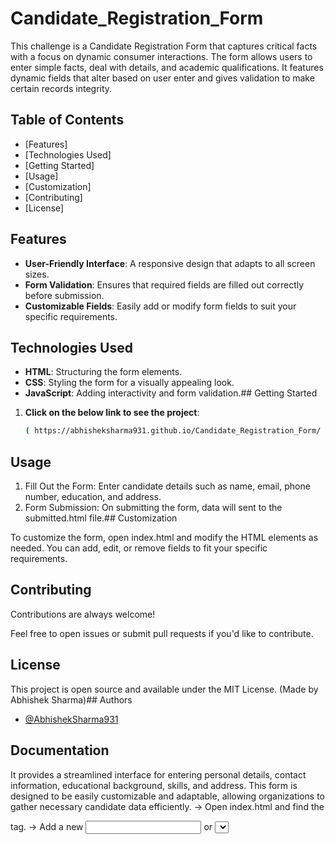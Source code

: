 # Candidate_Registration_Form


This challenge is a Candidate Registration Form that captures critical facts with a focus on dynamic consumer interactions. The form allows users to enter simple facts, deal with details, and academic qualifications. It features dynamic fields that alter based on user enter and gives validation to make certain records integrity.

## Table of Contents

- [Features]
- [Technologies Used]
- [Getting Started]
- [Usage]
- [Customization]
- [Contributing]
- [License]
## Features

- **User-Friendly Interface**: A responsive design that adapts to all screen sizes.
- **Form Validation**: Ensures that required fields are filled out correctly before submission.
- **Customizable Fields**: Easily add or modify form fields to suit your specific requirements.
## Technologies Used

- **HTML**: Structuring the form elements.
- **CSS**: Styling the form for a visually appealing look.
- **JavaScript**: Adding interactivity and form validation.## Getting Started

1. **Click on the below link to see the project**:
   ```bash
   ( https://abhisheksharma931.github.io/Candidate_Registration_Form/ )
## Usage

1. Fill Out the Form: Enter candidate details such as name, email, phone number, education, and address.
2. Form Submission: On submitting the form, data will  sent to the submitted.html file.## Customization

To customize the form, open index.html and modify the HTML elements as needed. You can add, edit, or remove fields to fit your specific requirements.

## Contributing

Contributions are always welcome!

Feel free to open issues or submit pull requests if you'd like to contribute.


## License

This project is open source and available under the MIT License. (Made by Abhishek Sharma)## Authors

- [@AbhishekSharma931](https://github.com/AbhishekSharma931)
## Documentation

It provides a streamlined interface for entering personal details, contact information, educational background, skills, and address. This form is designed to be easily customizable and adaptable, allowing organizations to gather necessary candidate data efficiently.
-> Open index.html and find the <form> tag.
-> Add a new <input> or <select> field with appropriate name and id attributes.
-> Update the CSS if required to maintain a consistent design.
-> If using JavaScript for validation, update the validateForm() function to include the new field.

## Prerequisites
  -> For Local Deployment
     Web Browser: Chrome, Firefox, Safari, etc.


## FAQ

#### 1. What data does the Candidate Registration Form gather?
ANS- The shape collects essential candidate facts, which includes personal info (call, touch facts), educational history, paintings revel in, competencies, and any additional facts applicable to the location.

#### 2. Can I upload or cast off fields from the shape?
ANS- Yes, the form is fully customizable. You can upload, eliminate, or rename fields by way of editing the index.Html record. Additionally, any styling adjustments may be made in the style.Css report.

#### 3. Is the shape responsive?
ANS- Yes, the form is designed to be completely responsive and adjusts to diverse screen sizes, ensuring compatibility with cellular, pill, and desktop devices.

#### 4. How is statistics validation treated inside the form?
ANS- The shape includes client-aspect validation the use of JavaScript to ensure fields are effectively filled out. For example, required fields are checked, email addresses ought to be in the appropriate format, and make contact with numbers allow only numeric values.
#### 5. What technologies are used in this form?
ANS- The Candidate Registration Form is built using HTML for structure, CSS for styling, and JavaScript for interactivity and form validation.

#### 6. How do I set up the form locally?
ANS- a.Clone or download the project files.
b. Open the index.html file in your browser, or run it via a local web server.
c. For local testing, you only need a web browser and a text editor.

#### 7. How do I modify form styling?
ANS- Open the style.css file and edit the CSS properties to change colors, fonts, or layouts. You can customize it to align with your website’s design.
